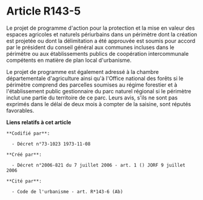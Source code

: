 # Article R143-5

Le projet de programme d'action pour la protection et la mise en valeur des espaces agricoles et naturels périurbains dans un
périmètre dont la création est projetée ou dont la délimitation a été approuvée est soumis pour accord par le président du
conseil général aux communes incluses dans le périmètre ou aux établissements publics de coopération intercommunale
compétents en matière de plan local d'urbanisme.

Le projet de programme est également adressé à la chambre départementale d'agriculture ainsi qu'à l'Office national des
forêts si le périmètre comprend des parcelles soumises au régime forestier et à l'établissement public gestionnaire du parc
naturel régional si le périmètre inclut une partie du territoire de ce parc. Leurs avis, s'ils ne sont pas exprimés dans le
délai de deux mois à compter de la saisine, sont réputés favorables.

**Liens relatifs à cet article**

	**Codifié par**:

	  - Décret n°73-1023 1973-11-08

	**Créé par**:

	  - Décret n°2006-821 du 7 juillet 2006 - art. 1 () JORF 9 juillet 2006

	**Cité par**:

	  - Code de l'urbanisme - art. R*143-6 (Ab)

